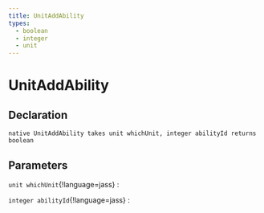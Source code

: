 ```yaml
---
title: UnitAddAbility
types:
  - boolean
  - integer
  - unit
---
```


# UnitAddAbility

## Declaration

```jass
native UnitAddAbility takes unit whichUnit, integer abilityId returns boolean
```

## Parameters
`unit whichUnit`{!language=jass}
: 

`integer abilityId`{!language=jass}
: 
